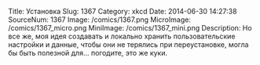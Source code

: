 Title: Установка 
Slug: 1367 
Category: xkcd 
Date: 2014-06-30 14:27:38 
SourceNum: 1367 
Image: /comics/1367.png 
MicroImage: /comics/1367_micro.png 
MiniImage: /comics/1367_mini.png 
Description: Но все же, моя идея создавать и локально хранить пользовательские настройки и данные, чтобы они не терялись при переустановке, могла бы быть полезной для… погодите, это же куки. 

